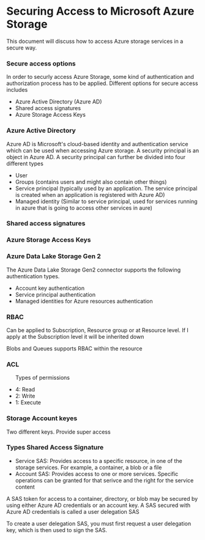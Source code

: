 <h1> Securing Access to Microsoft Azure Storage </h1>

<p> This document will discuss how to access Azure storage services in a secure way. </p>

<h3> Secure access options </h3>

<p>  In order to securly access Azure Storage, some kind of authentication and authorization process has to be applied. Different options for secure access includes
 <ul>
   <li> Azure Active Directory (Azure AD)</li>
   <li> Shared access signatures </li>
   <li> Azure Storage Access Keys </li>
   </ul>
 </p>
  

<h3> Azure Active Directory </h3>
  <p>  
Azure AD is Microsoft's cloud-based identity and authentication service which can be used when accessing Azure storage. A security principal is an object in Azure AD. A security principal can further be divided into four different types
<ul>
  <li>User </li>
  <li>Groups (contains users and might also contain other things)</li>
  <li>Service principal (typically used by an application. The service principal is created when an application is registered with Azure AD)</li>
  <li>Managed identity (Similar to service principal, used for services running in azure that is going to access other services in aure)</li>
</ul>
</p>
  
  
 <h3> Shared access signatures </h3>
 
 
 
 <h3> Azure Storage Access Keys </h3>


<h3> Azure Data Lake Storage Gen 2 </h3>
<p> 
  The Azure Data Lake Storage Gen2 connector supports the following authentication types. 
<ul>
  <li> Account key authentication</li>
  <li> Service principal authentication</li>
  <li> Managed identities for Azure resources authentication</li>
</ul>
  </p>







<h3> RBAC</h3>
<p> Can be applied to Subscription, Resource group or at Resource level. If I apply at the Subscription level it will be inherited down </p>
<p> Blobs and Queues supports RBAC within the resource </p>

<h3> ACL </h3>
<ul>
  <p> Types of permissions </p>
  <li>4: Read</li>
  <li>2: Write</li>
  <li>1: Execute</li>
  </ul>
  
  <h3> Storage Account keyes</h3>
  <p> Two different keys. Provide super access </p>
  
  <h3> Types Shared Access Signature </h3>
  <ul>
  <li> Service SAS: Provides access to a specific resource, in one of the storage services. For example, a container, a blob or a file</li>
  <li> Account SAS: Provides access to one or more services. Specific operations can be granted for that serivce and the right for the service content</li>
  </ul>
  
 <p> A SAS token for access to a container, directory, or blob may be secured by using either Azure AD credentials or an account key. A SAS secured with Azure AD credentials is called a user delegation SAS </p>
 
 <p> To create a user delegation SAS, you must first request a user delegation key, which is then used to sign the SAS. </p>
